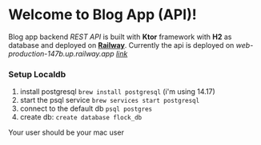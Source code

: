 # Welcome to Blog App (API)!

Blog app backend *REST API* is built with **Ktor** framework with **H2** as database and deployed on **[Railway](https://railway.app/)**.
Currently the api is deployed on *web-production-147b.up.railway.app [link](https://web-production-147b.up.railway.app)*



### Setup Localdb

1. install postgresql `brew install postgresql` (i'm using 14.17) 
2. start the psql service `brew services start postgresql`
3. connect to the default db `psql postgres`
4. create db: `create database flock_db`

Your user should be your mac user